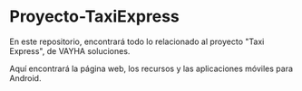 # Proyecto-TaxiExpress

En este repositorio, encontrará todo lo relacionado al proyecto "Taxi Express", de VAYHA soluciones.

Aquí encontrará la página web, los recursos y las aplicaciones móviles para Android.